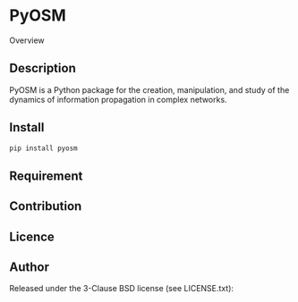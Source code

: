 PyOSM
====

Overview

## Description
PyOSM is a Python package for the creation, manipulation, and study of the dynamics of information propagation in complex networks.

## Install

```sh
pip install pyosm
```
## Requirement

## Contribution

## Licence

## Author
Released under the 3-Clause BSD license (see LICENSE.txt):
